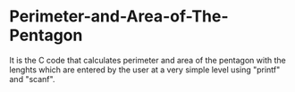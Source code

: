# Perimeter-and-Area-of-The-Pentagon
It is the C code that calculates perimeter and area of the pentagon with the lenghts which are entered by the user at a very simple level using "printf" and "scanf".
